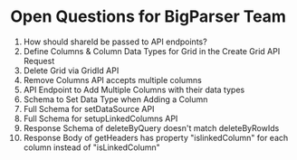 # Open Questions for BigParser Team

1. How should shareId be passed to API endpoints?
2. Define Columns & Column Data Types for Grid in the Create Grid API Request
3. Delete Grid via GridId API
4. Remove Columns API accepts multiple columns
5. API Endpoint to Add Multiple Columns with their data types
6. Schema to Set Data Type when Adding a Column
7. Full Schema for setDataSource API
8. Full Schema for setupLinkedColumns API
9. Response Schema of deleteByQuery doesn't match deleteByRowIds
10. Response Body of getHeaders has property "islinkedColumn" for each column instead of "isLinkedColumn"
